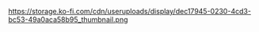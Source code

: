 https://storage.ko-fi.com/cdn/useruploads/display/dec17945-0230-4cd3-bc53-49a0aca58b95_thumbnail.png
